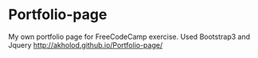 # Portfolio-page
My own portfolio page for FreeCodeCamp exercise.
Used Bootstrap3 and Jquery
http://akholod.github.io/Portfolio-page/
